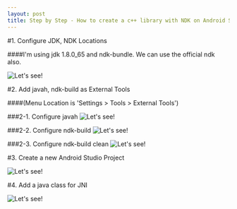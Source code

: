 ```yaml
---
layout: post
title: Step by Step - How to create a c++ library with NDK on Android Studio 1.5 (not experimental way)
---
```


#1. Configure JDK, NDK Locations

####I'm using jdk 1.8.0_65 and ndk-bundle. We can use the official ndk also.

![Let's see!](https://cloud.githubusercontent.com/assets/16010352/11554158/d386dbfc-99d8-11e5-863a-c065f5ef11ec.png)



#2. Add javah, ndk-build as External Tools

####(Menu Location is 'Settings > Tools > External Tools')

###2-1. Configure javah
![Let's see!](https://cloud.githubusercontent.com/assets/16010352/11554288/187169ac-99da-11e5-92ff-09b78db2a8c6.png)

###2-2. Configure ndk-build
![Let's see!](https://cloud.githubusercontent.com/assets/16010352/11554437/63c12cb6-99db-11e5-8cca-cc5875d8e4ef.png)

###2-3. Configure ndk-build clean
![Let's see!](https://cloud.githubusercontent.com/assets/16010352/11554470/91964162-99db-11e5-8e20-1cab1825b59b.png)



#3. Create a new Android Studio Project

![Let's see!](https://cloud.githubusercontent.com/assets/16010352/11554002/69be1efc-99d7-11e5-990e-a11254ae929e.png)



#4. Add a java class for JNI

![Let's see!](https://cloud.githubusercontent.com/assets/16010352/11554558/632e52be-99dc-11e5-9680-208c35c8bb06.png)

